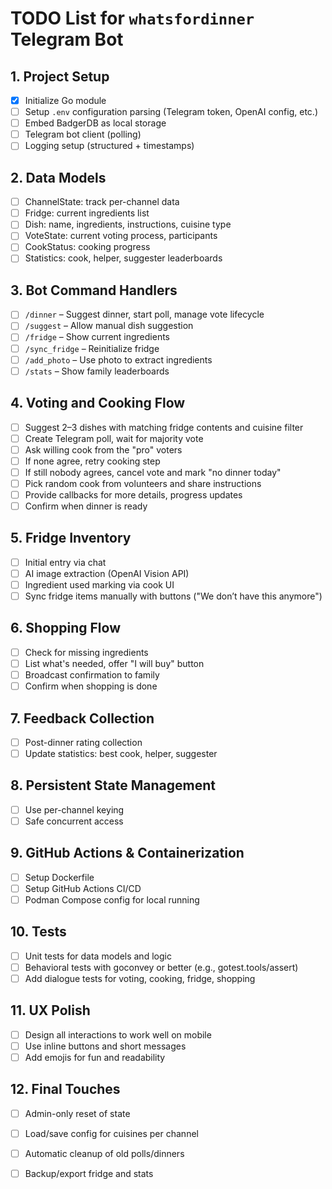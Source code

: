 # TODO List for `whatsfordinner` Telegram Bot

## 1. Project Setup
- [x] Initialize Go module
- [ ] Setup `.env` configuration parsing (Telegram token, OpenAI config, etc.)
- [ ] Embed BadgerDB as local storage
- [ ] Telegram bot client (polling)
- [ ] Logging setup (structured + timestamps)

## 2. Data Models
- [ ] ChannelState: track per-channel data
- [ ] Fridge: current ingredients list
- [ ] Dish: name, ingredients, instructions, cuisine type
- [ ] VoteState: current voting process, participants
- [ ] CookStatus: cooking progress
- [ ] Statistics: cook, helper, suggester leaderboards

## 3. Bot Command Handlers
- [ ] `/dinner` – Suggest dinner, start poll, manage vote lifecycle
- [ ] `/suggest` – Allow manual dish suggestion
- [ ] `/fridge` – Show current ingredients
- [ ] `/sync_fridge` – Reinitialize fridge
- [ ] `/add_photo` – Use photo to extract ingredients
- [ ] `/stats` – Show family leaderboards

## 4. Voting and Cooking Flow
- [ ] Suggest 2–3 dishes with matching fridge contents and cuisine filter
- [ ] Create Telegram poll, wait for majority vote
- [ ] Ask willing cook from the "pro" voters
- [ ] If none agree, retry cooking step
- [ ] If still nobody agrees, cancel vote and mark "no dinner today"
- [ ] Pick random cook from volunteers and share instructions
- [ ] Provide callbacks for more details, progress updates
- [ ] Confirm when dinner is ready

## 5. Fridge Inventory
- [ ] Initial entry via chat
- [ ] AI image extraction (OpenAI Vision API)
- [ ] Ingredient used marking via cook UI
- [ ] Sync fridge items manually with buttons ("We don’t have this anymore")

## 6. Shopping Flow
- [ ] Check for missing ingredients
- [ ] List what's needed, offer "I will buy" button
- [ ] Broadcast confirmation to family
- [ ] Confirm when shopping is done

## 7. Feedback Collection
- [ ] Post-dinner rating collection
- [ ] Update statistics: best cook, helper, suggester

## 8. Persistent State Management
- [ ] Use per-channel keying
- [ ] Safe concurrent access

## 9. GitHub Actions & Containerization
- [ ] Setup Dockerfile
- [ ] Setup GitHub Actions CI/CD
- [ ] Podman Compose config for local running

## 10. Tests
- [ ] Unit tests for data models and logic
- [ ] Behavioral tests with goconvey or better (e.g., gotest.tools/assert)
- [ ] Add dialogue tests for voting, cooking, fridge, shopping

## 11. UX Polish
- [ ] Design all interactions to work well on mobile
- [ ] Use inline buttons and short messages
- [ ] Add emojis for fun and readability

## 12. Final Touches
- [ ] Admin-only reset of state
- [ ] Load/save config for cuisines per channel
- [ ] Automatic cleanup of old polls/dinners
- [ ] Backup/export fridge and stats

